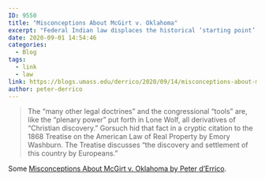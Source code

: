```yaml
---
ID: 9550
title: "Misconceptions About McGirt v. Oklahoma"
excerpt: "Federal Indian law displaces the historical ‘starting point’ — the original free existence of Native nations..."
date: 2020-09-01 14:54:46
categories:
  - Blog
tags:
  - link
  - law
link: https://blogs.umass.edu/derrico/2020/09/14/misconceptions-about-mcgirt-v-oklahoma/
author: peter-derrico
---
```


> The “many other legal doctrines” and the congressional “tools” are, like the “plenary power” put forth in Lone Wolf, all derivatives of “Christian discovery.” Gorsuch hid that fact in a cryptic citation to the 1868 Treatise on the American Law of Real Property by Emory Washburn. The Treatise discusses “the discovery and settlement of this country by Europeans.”

Some [Misconceptions About McGirt v. Oklahoma by Peter d’Errico](https://blogs.umass.edu/derrico/2020/09/14/misconceptions-about-mcgirt-v-oklahoma/).
